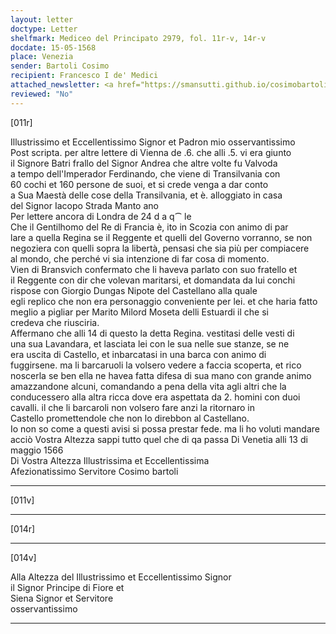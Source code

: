 ```yaml
---
layout: letter
doctype: Letter
shelfmark: Mediceo del Principato 2979, fol. 11r-v, 14r-v
docdate: 15-05-1568
place: Venezia
sender: Bartoli Cosimo
recipient: Francesco I de' Medici
attached_newsletter: <a href="https://smansutti.github.io/cosimobartoli/texts/2979_007/">2979_007</a>
reviewed: "No"
---
```


[011r]  
  
  
Illustrissimo et Eccellentissimo Signor et Padron mio osservantissimo  
Post scripta. per altre lettere di Vienna de .6. che alli .5. vi era giunto  
il Signore Batri frallo del Signor Andrea che altre volte fu Valvoda  
a tempo dell'Imperador Ferdinando, che viene di Transilvania con  
60 cochi et 160 persone de suoi, et si crede venga a dar conto  
a Sua Maestà delle cose della Transilvania, et è. alloggiato in casa  
del Signor Iacopo Strada Manto ano  
Per lettere ancora di Londra de 24 d a q⁀ le  
Che il Gentilhomo del Re di Francia è, ito in Scozia con animo di par  
lare a quella Regina se il Reggente et quelli del Governo vorranno, se non  
negoziera con quelli sopra la libertà, pensasi che sia più per compiacere  
al mondo, che perché vi sia intenzione di far cosa di momento.  
Vien di Bransvich confermato che li haveva parlato con suo fratello et  
il Reggente con dir che volevan maritarsi, et domandata da lui conchi  
rispose con Giorgio Dungas Nipote del Castellano alla quale  
egli replico che non era personaggio conveniente per lei. et che haria fatto  
meglio a pigliar per Marito Milord Moseta delli Estuardi il che si  
credeva che riusciria.  
Affermano che alli 14 di questo la detta Regina. vestitasi delle vesti di  
una sua Lavandara, et lasciata lei con le sua nelle sue stanze, se ne  
era uscita di Castello, et inbarcatasi in una barca con animo di  
fuggirsene. ma li barcaruoli la volsero vedere a faccia scoperta, et rico  
noscerla se ben ella ne havea fatta difesa di sua mano con grande animo  
amazzandone alcuni, comandando a pena della vita agli altri che la  
conducessero alla altra ricca dove era aspettata da 2. homini con duoi  
cavalli. il che li barcaroli non volsero fare anzi la ritornaro in  
Castello promettendole che non lo direbbon al Castellano.  
Io non so come a questi avisi si possa prestar fede. ma li ho voluti mandare  
acciò Vostra Altezza sappi tutto quel che di qa passa Di Venetia alli 13 di  
maggio 1566  
Di Vostra Altezza Illustrissima et Eccellentissima  
Afezionatissimo Servitore Cosimo bartoli  
  
---  

[011v]  
  
  
  
---  

[014r]  
  
  
  
---  

[014v]  
  
  
Alla Altezza del Illustrissimo et Eccellentissimo Signor  
il Signor Principe di Fiore et  
Siena Signor et Servitore  
osservantissimo  
  
---  

